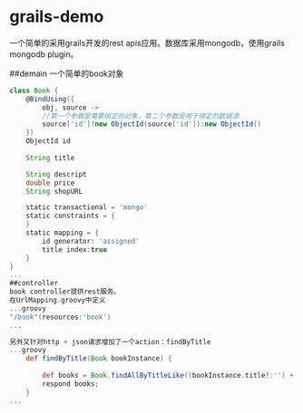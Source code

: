 grails-demo
===========
一个简单的采用grails开发的rest apis应用。数据库采用mongodb，使用grails mongodb plugin。

##demain
一个简单的book对象
```groovy
class Book {
	@BindUsing({
		obj, source ->
		//第一个参数是需要绑定的对象，第二个参数是用于绑定的数据源
		source['id']?new ObjectId(source['id']):new ObjectId()
	})
	ObjectId id
	
	String title

	String descript
	double price
	String shopURL

	static transactional = 'mongo'
	static constraints = {
	}
	static mapping = {
		id generator: 'assigned'
		title index:true
	}
}
...
##controller
book controller提供rest服务。
在UrlMapping.groovy中定义
...groovy
"/book"(resources:'book')
...

另外又针对http + json请求增加了一个action：findByTitle
...groovy
	def findByTitle(Book bookInstance) {
		
		def books = Book.findAllByTitleLike((bookInstance.title?:'') + '%', [sort:'title',order:'desc',max:100] );
		respond books;
	}
...
